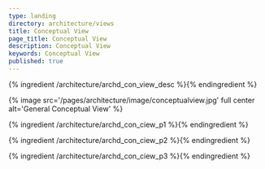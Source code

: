 ```yaml
---
type: landing
directory: architecture/views
title: Conceptual View
page_title: Conceptual View
description: Conceptual View
keywords: Conceptual View
published: true
---
```


{% ingredient /architecture/archd_con_view_desc %}{% endingredient %}

{% image src='/pages/architecture/image/conceptualview.jpg' full center alt='General Conceptual View' %}

{% ingredient /architecture/archd_con_ciew_p1 %}{% endingredient %}

{% ingredient /architecture/archd_con_ciew_p2 %}{% endingredient %}

{% ingredient /architecture/archd_con_ciew_p3 %}{% endingredient %}
